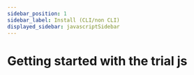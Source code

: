 ```yaml
---
sidebar_position: 1
sidebar_label: Install (CLI/non CLI)
displayed_sidebar: javascriptSidebar
---
```


# Getting started with the trial js
